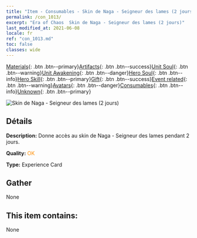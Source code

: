 ```yaml
---
title: "Item - Consumables - Skin de Naga - Seigneur des lames (2 jours)"
permalink: /con_1013/
excerpt: "Era of Chaos  Skin de Naga - Seigneur des lames (2 jours)"
last_modified_at: 2021-06-08
locale: fr
ref: "con_1013.md"
toc: false
classes: wide
---
```

 [Materials](/ItemsFR/){: .btn .btn--primary}[Artifacts](/ItemsFR/Artifacts/){: .btn .btn--success}[Unit Soul](/ItemsFR/UnitSoul/){: .btn .btn--warning}[Unit Awakening](/ItemsFR/UnitAwakening/){: .btn .btn--danger}[Hero Soul](/ItemsFR/HeroSoul/){: .btn .btn--info}[Hero Skill](/ItemsFR/HeroSkill/){: .btn .btn--primary}[Gift](/ItemsFR/Gift/){: .btn .btn--success}[Event related](/ItemsFR/Events/){: .btn .btn--warning}[Avatars](/ItemsFR/Avatars/){: .btn .btn--danger}[Consumables](/ItemsFR/Consumables/){: .btn .btn--info}[Unknown](/ItemsFR/Unknown/){: .btn .btn--primary}

 ![Skin de Naga - Seigneur des lames (2 jours)](/images/u/ti_najia.jpg)

## Détails
 **Description:** Donne accès au skin de Naga - Seigneur des lames pendant 2 jours.

 **Quality:** <span style="color: #FF8C00">OK</span>

 **Type:** Experience Card

## Gather

  None

## This item contains:

  None

